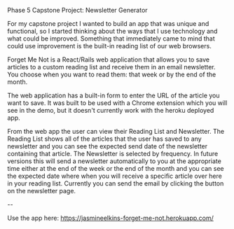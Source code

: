 Phase 5 Capstone Project: Newsletter Generator

For my capstone project I wanted to build an app that was unique and functional, so I started thinking about the ways that I use technology and what could be improved. Something that immediately came to mind that could use improvement is the built-in reading list of our web browsers.

Forget Me Not is a React/Rails web application that allows you to save articles to a custom reading list and receive them in an email newsletter. You choose when you want to read them: that week or by the end of the month.

The web application has a built-in form to enter the URL of the article you want to save. It was built to be used with a Chrome extension which you will see in the demo, but it doesn't currently work with the heroku deployed app.

From the web app the user can view their Reading List and Newsletter. The Reading List shows all of the articles that the user has saved to any newsletter and you can see the expected send date of the newsletter containing that article. The Newsletter is selected by frequency. In future versions this will send a newsletter automatically to you at the appropriate time either at the end of the week or the end of the month and you can see the expected date where when you will receive a specific article over here in your reading list. Currently you can send the email by clicking the button on the newsletter page.

--

Use the app here: https://jasmineelkins-forget-me-not.herokuapp.com/
